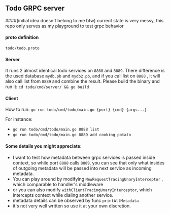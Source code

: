 ## Todo GRPC server 
####(initial idea doesn't belong to me btw)
current state is very messy, this repo only serves as my playground to test grpc behavior

#### proto definition
`todo/todo.proto`

#### Server
It runs 2 almost identical todo services on `8888` and `8889`. There difference is the used database `mydb.pb` and `mydb2.pb`, and if you call list on `8888` , it will also call list from `8889` and combine the result. 
Please build the binary and run it: 
`cd todo/cmd/server/ && go build`

#### Client
How to run:
`go run todo/cmd/todo/main.go {port} {cmd} {args...}`


For instance:
- `go run todo/cmd/todo/main.go 8888 list`
- `go run todo/cmd/todo/main.go 8889 add cooking potato`


#### Some details you might appreciate:
- I want to test how metadata between grpc services is passed inside context, so while port `8888` calls `8889`, you can see that only what insides of outgoing metadata will be passed into next service as incoming metadata.
- You can play around by modifying `NewRequestTracingUnaryInterceptor` , which comparable to handler's middleware
- or you can also modify `withClientTracingUnaryInterceptor`, which intercepts context while dialing another service. 
- metadata details can be observed by func `printAllMetadata`
- it's not very well written so use it at your own discretion. 